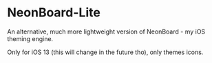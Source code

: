 # NeonBoard-Lite
An alternative, much more lightweight version of NeonBoard - my iOS theming engine.

Only for iOS 13 (this will change in the future tho), only themes icons.
